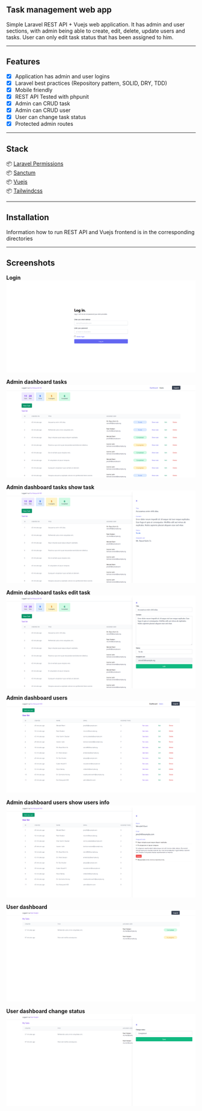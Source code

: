 ## Task management web app

Simple Laravel REST API + Vuejs web application. It has admin and user sections, with admin being able to create, edit, delete, update users and tasks. User can only edit task status that has been assigned to him.

---

## Features
* [x] Application has admin and user logins
* [x] Laravel best practices (Repository pattern, SOLID, DRY, TDD)
* [x] Mobile friendly
* [x] REST API Tested with phpunit
* [x] Admin can CRUD task
* [x] Admin can CRUD user
* [x] User can change task status
* [x] Protected admin routes

---

## Stack
📦 [Laravel Permissions](https://spatie.be/docs/laravel-permission/v3introduction)  
📦 [Sanctum](https://laravel.com/docs/8.x/sanctum)   
📦 [Vuejs](https://vuejs.org/)   
📦 [Tailwindcss](https://tailwindcss.com/)   

---

## Installation

Information how to run REST API and Vuejs frontend is in the corresponding directories

---

## Screenshots
**Login**
![](screenshots/scr_login.png)

**Admin dashboard tasks**
![](screenshots/scr_admin_dashboard.png)

**Admin dashboard tasks show task**
![](screenshots/scr_admin_show_task.png)

**Admin dashboard tasks edit task**
![](screenshots/scr_admin_edit_task.png)

**Admin dashboard users**
![](screenshots/scr_admin_users.png)

**Admin dashboard users show users info**
![](screenshots/scr_admin_show_user_info.png)

**User dashboard**
![](screenshots/scr_user.png)

**User dashboard change status**
![](screenshots/scr_user_change_status.png)
